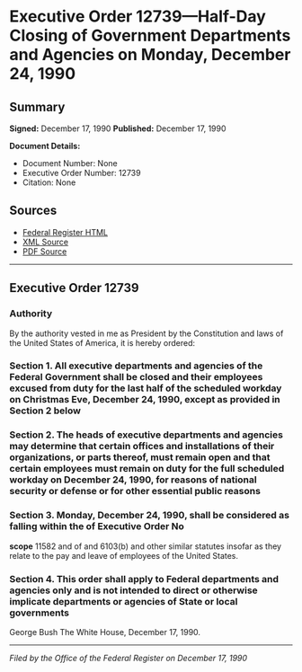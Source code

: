 # Executive Order 12739—Half-Day Closing of Government Departments and Agencies on Monday, December 24, 1990

## Summary

**Signed:** December 17, 1990
**Published:** December 17, 1990

**Document Details:**
- Document Number: None
- Executive Order Number: 12739
- Citation: None

## Sources
- [Federal Register HTML](https://www.presidency.ucsb.edu/documents/executive-order-12739-half-day-closing-government-departments-and-agencies-monday-december)
- [XML Source](None)
- [PDF Source](None)

---

## Executive Order 12739

### Authority

By the authority vested in me as President by the Constitution and laws of the United States of America, it is hereby ordered:
### Section 1. All executive departments and agencies of the Federal Government shall be closed and their employees excused from duty for the last half of the scheduled workday on Christmas Eve, December 24, 1990, except as provided in Section 2 below

### Section 2. The heads of executive departments and agencies may determine that certain offices and installations of their organizations, or parts thereof, must remain open and that certain employees must remain on duty for the full scheduled workday on December 24, 1990, for reasons of national security or defense or for other essential public reasons

### Section 3. Monday, December 24, 1990, shall be considered as falling within the  of Executive Order No

**scope**
 11582 and of and 6103(b) and other similar statutes insofar as they relate to the pay and leave of employees of the United States.

### Section 4. This order shall apply to Federal departments and agencies only and is not intended to direct or otherwise implicate departments or agencies of State or local governments

George Bush
The White House,
December 17, 1990.

---

*Filed by the Office of the Federal Register on December 17, 1990*
